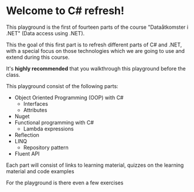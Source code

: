 # Welcome to C# refresh!

This playground is the first of fourteen parts of the course "Dataåtkomster i .NET" (Data access using .NET).

This the goal of this first part is to refresh different parts of C# and .NET, with a special focus on those technologies which we are going to use and extend during this course.

It's **highly recommended** that you walkthrough this playground before the class.

This playground consist of the following parts:

- Object Oriented Programming (OOP) with C#
  - Interfaces
  - Attributes
- Nuget
- Functional programming with C#
  - Lambda expressions
- Reflection
- LINQ
  - Repository pattern
- Fluent API

Each part will consist of links to learning material, quizzes on the learning material and code examples

For the playground is there even a few exercises